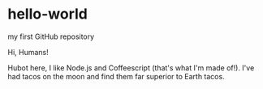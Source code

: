 # hello-world
my first GitHub repository

Hi, Humans!

Hubot here, I like Node.js and Coffeescript (that's what I'm made of!).
I've had tacos on the moon and find them far superior to Earth tacos.
